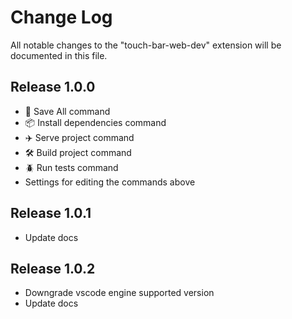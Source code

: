 # Change Log

All notable changes to the "touch-bar-web-dev" extension will be documented in this file.

## Release 1.0.0

- 💾 Save All command
- 📦 Install dependencies command
- ✈️ Serve project command
- 🛠 Build project command
- 🪲 Run tests command
- Settings for editing the commands above

## Release 1.0.1

- Update docs

## Release 1.0.2

- Downgrade vscode engine supported version
- Update docs

